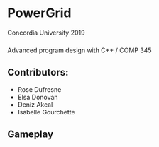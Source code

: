 # PowerGrid

Concordia University 2019
### 
Advanced program design with C++ / COMP 345

## Contributors:
* Rose Dufresne
* Elsa Donovan
* Deniz Akcal
* Isabelle Gourchette

## Gameplay

